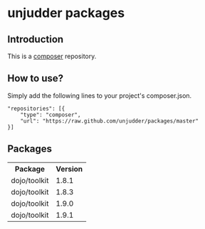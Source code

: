 unjudder packages
=================

Introduction
------------
This is a [composer](http://getcomposer.org "composer - package manager") repository.

How to use?
-----------
Simply add the following lines to your project's composer.json.

	"repositories": [{
    	"type": "composer",
    	"url": "https://raw.github.com/unjudder/packages/master"
    }]

Packages
--------
<table>
  <tr>
    <th>Package</th><th>Version</th>
  </tr>
  <tr>
    <td>dojo/toolkit</td><td>1.8.1</td>
  </tr>
  <tr>
    <td>dojo/toolkit</td><td>1.8.3</td>
  </tr>
  <tr>
    <td>dojo/toolkit</td><td>1.9.0</td>
  </tr>
  <tr>
    <td>dojo/toolkit</td><td>1.9.1</td>
  </tr>
</table>